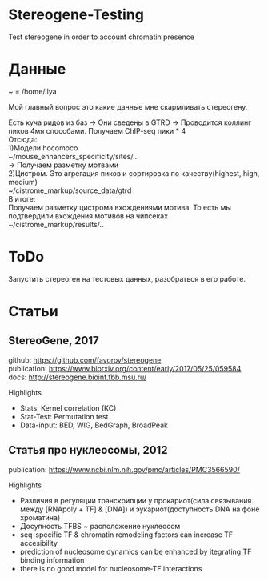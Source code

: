 # Stereogene-Testing
Test stereogene in order to account chromatin presence

# Данные
~  =  /home/ilya  

Мой главный вопрос это какие данные мне скармливать стереогену.  

Есть куча ридов из баз  ->  Они сведены в GTRD  ->  Проводится коллинг пиков 4мя способами. Получаем ChIP-seq пики * 4  
Отсюда:  
		1)Модели hocomoco  
		~/mouse_enhancers_specificity/sites/..  
		-> Получаем разметку мотвами  
		2)Цистром. Это агрегация пиков и сортировка по качеству(highest, high, medium)  
		~/cistrome_markup/source_data/gtrd  
В итоге:  
		Получаем разметку цистрома вхождениями мотива. То есть мы подтвердили вхождения мотивов на чипсеках  
		~/cistrome_markup/results/..  
	

# ToDo

Запустить стереоген на тестовых данных, разобраться в его работе.

# Статьи

## StereoGene, 2017
github: https://github.com/favorov/stereogene  
publication: https://www.biorxiv.org/content/early/2017/05/25/059584  
docs: http://stereogene.bioinf.fbb.msu.ru/  

Highlights
 - Stats: Kernel correlation (KC)
 - Stat-Test: Permutation test
 - Data-input: BED, WIG, BedGraph, BroadPeak

## Статья про нуклеосомы, 2012
publication: https://www.ncbi.nlm.nih.gov/pmc/articles/PMC3566590/

Highlights
 - Различия в регуляции транскрипции у прокариот(сила связывания между [RNApoly + TF] & [DNA]) и эукариот(доступность DNA на фоне хроматина)
 - Досупность TFBS ~ расположение нуклеосом
 - seq-specific TF & chromatin remodeling factors can increase TF accesibility
 - prediction of nucleosome dynamics can be enhanced by itegrating TF binding information
 - there is no good model for nucleosome-TF interactions

